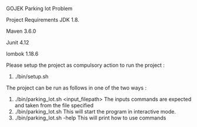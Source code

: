 GOJEK Parking lot Problem

Project Requirements
JDK 1.8.

Maven 3.6.0

Junit 4.12

lombok 1.18.6


Please setup the project as compulsory action to run the project :
1) ./bin/setup.sh

The project can be run as follows in one of the two ways :

1)  ./bin/parking_lot.sh <input_filepath>
The inputs commands are expected and taken from the file specified
2)  ./bin/parking_lot.sh This will start the program in interactive mode.
3)  ./bin/parking_lot.sh -help  This will print how to use commands